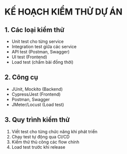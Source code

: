 # KẾ HOẠCH KIỂM THỬ DỰ ÁN

## 1. Các loại kiểm thử
- Unit test cho từng service
- Integration test giữa các service
- API test (Postman, Swagger)
- UI test (Frontend)
- Load test (chấm bài đồng thời)

## 2. Công cụ
- JUnit, Mockito (Backend)
- Cypress/Jest (Frontend)
- Postman, Swagger
- JMeter/Locust (Load test)

## 3. Quy trình kiểm thử
1. Viết test cho từng chức năng khi phát triển
2. Chạy test tự động qua CI/CD
3. Kiểm thử thủ công các flow chính
4. Load test trước khi release 